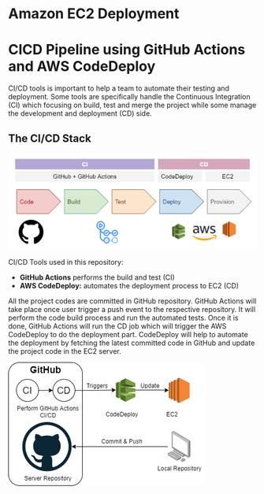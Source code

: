 # Amazon EC2 Deployment
# CICD Pipeline using GitHub Actions and AWS CodeDeploy
CI/CD tools is important to help a team to automate their testing and deployment. Some tools are specifically handle the Continuous Integration (CI) which focusing on build, test and merge the project while some manage the development and deployment (CD) side.


## The CI/CD Stack
![](img/cicd-stack.PNG)

CI/CD Tools used in this repository:
- **GitHub Actions** performs the build and test (CI)
- **AWS CodeDeploy:** automates the deployment process to EC2 (CD)

All the project codes are committed in GitHub repository. GitHub Actions will take place once user trigger a push event to the respective repository. It will perform the code build process and run the automated tests. Once it is done, GitHub Actions will run the CD job which will trigger the AWS CodeDeploy to do the deployment part. CodeDeploy will help to automate the deployment by fetching the latest committed code in GitHub and update the project code in the EC2 server.

![](img/cicd-flow.PNG)


